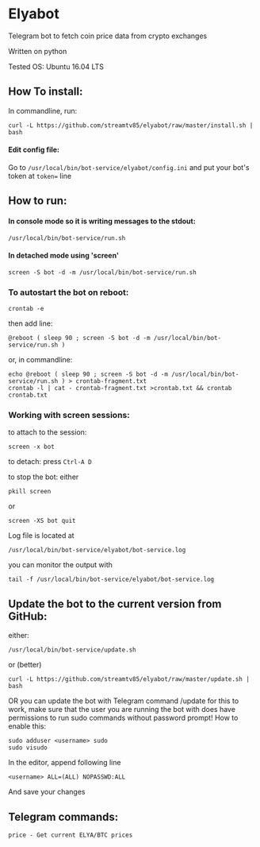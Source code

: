 # Elyabot
Telegram bot to fetch coin price data from crypto exchanges

Written on python

Tested OS: Ubuntu 16.04 LTS

## How To install:

In commandline, run:
```
curl -L https://github.com/streamtv85/elyabot/raw/master/install.sh | bash
```

#### Edit config file:

Go to `/usr/local/bin/bot-service/elyabot/config.ini`
and put your bot's token at `token=` line

## How to run:
#### In console mode so it is writing messages to the stdout:
```
/usr/local/bin/bot-service/run.sh
```

#### In detached mode using 'screen'
```
screen -S bot -d -m /usr/local/bin/bot-service/run.sh
```

### To autostart the bot on reboot:
```
crontab -e
```
then add line:
```
@reboot ( sleep 90 ; screen -S bot -d -m /usr/local/bin/bot-service/run.sh )
```

or, in commandline:
```
echo @reboot ( sleep 90 ; screen -S bot -d -m /usr/local/bin/bot-service/run.sh ) > crontab-fragment.txt
crontab -l | cat - crontab-fragment.txt >crontab.txt && crontab crontab.txt
```

### Working with screen sessions:

to attach to the session:
```
screen -x bot
```
to detach: press `Ctrl-A D`

to stop the bot:
either
```
pkill screen
```
or
```
screen -XS bot quit
```

Log file is located at
```
/usr/local/bin/bot-service/elyabot/bot-service.log
```

you can monitor the output with
```
tail -f /usr/local/bin/bot-service/elyabot/bot-service.log
```
## Update the bot to the current version from GitHub:

either:
```
/usr/local/bin/bot-service/update.sh
```
or (better)
```
curl -L https://github.com/streamtv85/elyabot/raw/master/update.sh | bash
```

OR you can update the bot with Telegram command /update
for this to work,
make sure that the user you are running the bot with does have permissions to run sudo commands without password prompt!
How to enable this:
```
sudo adduser <username> sudo
sudo visudo
```
In the editor, append following line
```
<username> ALL=(ALL) NOPASSWD:ALL
```
And save your changes

## Telegram commands:

```
price - Get current ELYA/BTC prices
```
